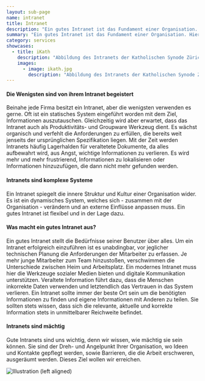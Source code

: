 ```yaml
---
layout: sub-page
name: intranet
title: Intranet
description: "Ein gutes Intranet ist das Fundament einer Organisation. Hier bekommen Mitarbeiter Antworten auf ihre Fragen, präsentieren ihre Ergebnisse und arbeiten zusammen mit ihren Kollegen."
summary: "Ein gutes Intranet ist das Fundament einer Organisation. Hier bekommen Mitarbeiter Antworten auf ihre Fragen, präsentieren ihre Ergebnisse und arbeiten zusammen mit ihren Kollegen."
category: services
showcases: 
  - title: iKath
    description: "Abbildung des Intranets der Katholischen Synode Zürich."
    images: 
      - image: ikath.jpg
        description: "Abbildung des Intranets der Katholischen Synode Zürich."
---
```


#### Die Wenigsten sind von ihrem Intranet begeistert

Beinahe jede Firma besitzt ein Intranet, aber die wenigsten verwenden es gerne. Oft ist ein statisches System eingeführt worden mit dem Ziel, Informationen auszutauschen. Gleichzeitig wird aber erwartet, dass das Intranet auch als Produktivitäts- und Groupware Werkzeug dient. Es wächst organisch und verfehlt die Anforderungen zu erfüllen, die bereits weit jenseits der ursprünglichen Spezifikation liegen. Mit der Zeit werden Intranets häufig Lagerhalden für veraltetete Dokumente, da alles aufbewahrt wird, aus Angst, wichtige Informationen zu verlieren. Es wird mehr und mehr frustrierend, Informationen zu lokalisieren oder Informationen hinzuzufügen, die dann nicht mehr gefunden werden.

#### Intranets sind komplexe Systeme

Ein Intranet spiegelt die innere Struktur und Kultur einer Organisation wider. 
Es ist ein dynamisches System, welches sich - zusammen mit der Organisation - verändern und an externe Einflüsse anpassen muss.
Ein gutes Intranet ist flexibel und in der Lage dazu.


#### Was macht ein gutes Intranet aus?

Ein gutes Intranet stellt die Bedürfnisse seiner Benutzer über alles.
Um ein Intranet erfolgreich einzuführen ist es unabdingbar, vor jeglicher technischen Planung die Anforderungen der Mitarbeiter zu erfassen. Je mehr junge Mitarbeiter zum Team hinzustoßen, verschwimmen die Unterschiede zwischen Heim und Arbeitsplatz. Ein modernes Intranet muss hier die Werkzeuge sozialer Medien  bieten und digitale Kommunikation unterstützen.
Veraltete Information führt dazu, dass die Menschen inkorrekte Daten verwenden und letztendlich das Vertrauen in das System verlieren. Ein Intranet sollte immer der beste Ort sein um die benötigten Informationen zu finden und eigene Informationen mit Anderen zu teilen. Sie sollten stets wissen, dass sich die relevante, aktuelle und korrekte Information stets in unmittelbarer Reichweite befindet.


#### Intranets sind mächtig

Gute Intranets sind uns wichtig, denn wir wissen, wie mächtig sie sein können.
Sie sind der Dreh- und Angelpunkt Ihrer Organisation, wo Ideen und Kontakte gepflegt werden, sowie Barrieren, die die Arbeit erschweren, ausgeräumt werden. Dieses Ziel wollen wir erreichen.

![Illustration (left aligned)](/media/pi-case.jpg)
